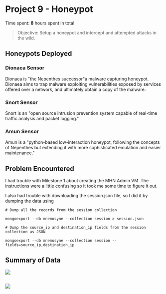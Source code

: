 # Project 9 - Honeypot

Time spent: **8** hours spent in total

> Objective: Setup a honeypot and intercept and attempted attacks in the wild.

## Honeypots Deployed

### Dionaea Sensor
Dionaea is "the Nepenthes successor"a malware capturing honeypot. Dionaea aims to trap malware exploiting vulnerabilities exposed by services offered over a network, and ultimately obtain a copy of the malware.

### Snort Sensor
Snort is an "open source intrusion prevention system capable of real-time traffic analysis and packet logging."

### Amun Sensor
Amun is a "python-based low-interaction honeypot, following the concepts of Nepenthes but extending it with more sophisticated emulation and easier maintenance."

## Problem Encountered
I had trouble with Milestone 1 about creating the MHN Admin VM. The instructions were a little confusing so it took me some time to figure it out.

I also had trouble with downloading the session.json file, so I did it by dumping the data using

```# Dump all the records from the session collection```

```mongoexport --db mnemosyne --collection session > session.json```

```# Dump the source_ip and destination_ip fields from the session collection as JSON```

```mongoexport --db mnemosyne --collection session --fields=source_ip,destination_ip``` 


## Summary of Data

<img src="https://github.com/Rabia1995/WebSecurity-Week10-11/blob/master/Screenshot%201.png">

## 

<img src="https://github.com/Rabia1995/WebSecurity-Week10-11/blob/master/Screenshot%202.png">
